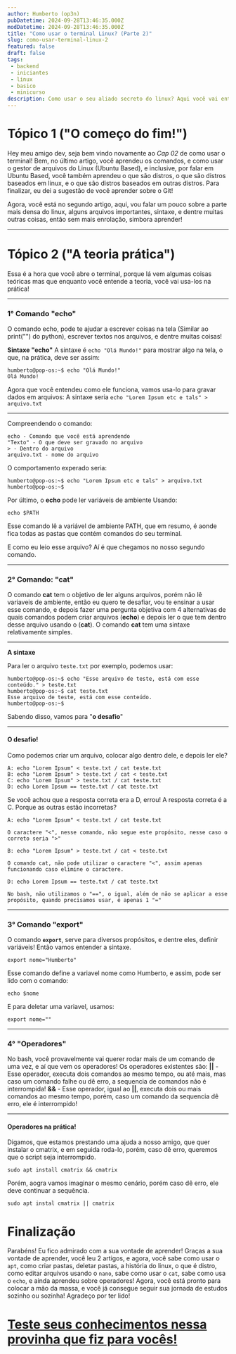 ```yaml
---
author: Humberto (op3n)
pubDatetime: 2024-09-28T13:46:35.000Z
modDatetime: 2024-09-28T13:46:35.000Z
title: "Como usar o terminal Linux? (Parte 2)"
slug: como-usar-terminal-linux-2
featured: false
draft: false
tags:
 - backend
 - iniciantes
 - linux
 - basico
 - minicurso
description: Como usar o seu aliado secreto do linux? Aqui você vai entender como usar o terminal!
---
```




# Tópico 1 ("O começo do fim!")

Hey meu amigo dev, seja bem vindo novamente ao *Cap 02* de como usar o terminal!
Bem, no último artigo, você aprendeu os comandos, e como usar o gestor de arquivos do Linux (Ubuntu Based), e inclusive, por falar em Ubuntu Based, você também aprendeu o que são distros, o que são distros baseados em linux, e o que são distros baseados em outras distros. Para finalizar, eu dei a sugestão de você aprender sobre o Git!

Agora, você está no segundo artigo, aqui, vou falar um pouco sobre a parte mais densa do linux, alguns arquivos importantes, sintaxe, e dentre muitas outras coisas, então sem mais enrolação, simbora aprender!

---


# Tópico 2 ("A teoria prática")

Essa é a hora que você abre o terminal, porque lá vem algumas coisas teóricas mas que enquanto você entende a teoria, você vai usa-los na prática!

---

### 1° Comando "echo"
O comando echo, pode te ajudar a escrever coisas na tela (Similar ao print("") do python), escrever textos nos arquivos, e dentre muitas coisas!

**Sintaxe "echo"**
A sintaxe é `echo "Olá Mundo!"` para mostrar algo na tela, o que, na prática, deve ser assim:
```
humberto@pop-os:~$ echo "Olá Mundo!"
Olá Mundo!
```

Agora que você entendeu como ele funciona, vamos usa-lo para gravar dados em arquivos:
A sintaxe seria `echo "Lorem Ipsum etc e tals" > arquivo.txt`

---


Compreendendo o comando:
```
echo - Comando que você está aprendendo
"Texto" - O que deve ser gravado no arquivo
> - Dentro do arquivo
arquivo.txt - nome do arquivo
```
O comportamento experado seria:

```
humberto@pop-os:~$ echo "Lorem Ipsum etc e tals" > arquivo.txt
humberto@pop-os:~$ 
```

Por último, o **echo** pode ler variáveis de ambiente
Usando: 
```
echo $PATH
```
Esse comando lê a variável de ambiente PATH, que em resumo, é aonde fica todas as pastas que contém comandos do seu terminal.

E como eu leio esse arquivo? Aí é que chegamos no nosso segundo comando.

---

### 2° Comando: "cat"

O comando **cat** tem o objetivo de ler alguns arquivos, porém não lê variaveis de ambiente, então eu quero te desafiar, vou te ensinar a usar esse comando, e depois fazer uma pergunta objetiva com 4 alternativas de quais comandos podem criar arquivos (**echo**) e depois ler o que tem dentro desse arquivo usando o (**cat**).
O comando **cat** tem uma sintaxe relativamente simples.

---

**A sintaxe**

Para ler o arquivo `teste.txt` por exemplo, podemos usar:
```
humberto@pop-os:~$ echo "Esse arquivo de teste, está com esse conteúdo." > teste.txt
humberto@pop-os:~$ cat teste.txt
Esse arquivo de teste, está com esse conteúdo.
humberto@pop-os:~$ 
```


Sabendo disso, vamos para "**o desafio**"

---

#### O desafio!

Como podemos criar um arquivo, colocar algo dentro dele, e depois ler ele?
```
A: echo "Lorem Ipsum" < teste.txt / cat teste.txt
B: echo "Lorem Ipsum" > teste.txt / cat < teste.txt
C: echo "Lorem Ipsum" > teste.txt / cat teste.txt
D: echo Lorem Ipsum == teste.txt / cat teste.txt
```

Se você achou que a resposta correta era a D, errou! A resposta correta é a C. Porque as outras estão incorretas?

```
A: echo "Lorem Ipsum" < teste.txt / cat teste.txt

O caractere "<", nesse comando, não segue este propósito, nesse caso o correto seria ">"

B: echo "Lorem Ipsum" > teste.txt / cat < teste.txt

O comando cat, não pode utilizar o caractere "<", assim apenas funcionando caso elimine o caractere.

D: echo Lorem Ipsum == teste.txt / cat teste.txt

No bash, não utilizamos o "==", o igual, além de não se aplicar a esse propósito, quando precisamos usar, é apenas 1 "="

```

---

### 3° Comando "export"

O comando **`export`**, serve para diversos propósitos, e dentre eles, definir variáveis!
Então vamos entender a sintaxe.

```
export nome="Humberto"
```

Esse comando define a variavel nome como Humberto, e assim, pode ser lido com o comando:

```
echo $nome
```

E para deletar uma variavel, usamos:

```
export nome=""
```

---

### 4° "Operadores"

No bash, você provavelmente vai querer rodar mais de um comando de uma vez, e aí que vem os operadores!
Os operadores existentes são:
**||** - Esse operador, executa dois comandos ao mesmo tempo, ou até mais, mas caso um comando falhe ou dê erro, a sequencia de comandos não é interrompida!
**&&** - Esse operador, igual ao **||**, executa dois ou mais comandos ao mesmo tempo, porém, caso um comando da sequencia dê erro, ele é interrompido!

---


#### Operadores na prática!

Digamos, que estamos prestando uma ajuda a nosso amigo, que quer instalar o cmatrix, e em seguida roda-lo, porém, caso dê erro, queremos que o script seja interrompido.
```
sudo apt install cmatrix && cmatrix
```

Porém, aogra vamos imaginar o mesmo cenário, porém caso dê erro, ele deve continuar a sequência.
```
sudo apt instal cmatrix || cmatrix
```


# Finalização

Parabéns! Eu fico admirado com a sua vontade de aprender! Graças a sua vontade de aprender, você leu 2 artigos, e agora, você sabe como usar o `apt`, como criar pastas, deletar pastas, a história do linux, o que é distro, como editar arquivos usando o `nano`, sabe como usar o `cat`, sabe como usa o `echo`, e ainda aprendeu sobre operadores! Agora, você está pronto para colocar a mão da massa, e você já consegue seguir sua jornada de estudos sozinho ou sozinha! Agradeço por ter lido!

# [Teste seus conhecimentos nessa provinha que fiz para vocês!](https://wordwall.net/pt/resource/78857017)
